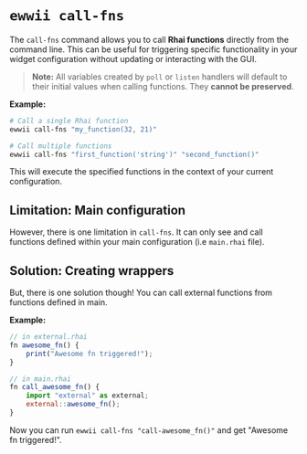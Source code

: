 # `ewwii call-fns`

The `call-fns` command allows you to call **Rhai functions** directly from the command line. This can be useful for triggering specific functionality in your widget configuration without updating or interacting with the GUI.

> **Note:** All variables created by `poll` or `listen` handlers will default to their initial values when calling functions. They **cannot be preserved**.

**Example:**

```bash
# Call a single Rhai function
ewwii call-fns "my_function(32, 21)"

# Call multiple functions
ewwii call-fns "first_function('string')" "second_function()"
```

This will execute the specified functions in the context of your current configuration.

## Limitation: Main configuration

However, there is one limitation in `call-fns`. It can only see and call functions defined within your main configuration (i.e `main.rhai` file).

## Solution: Creating wrappers

But, there is one solution though! You can call external functions from functions defined in main.

**Example:**

```js
// in external.rhai
fn awesome_fn() {
    print("Awesome fn triggered!");
}
```

```js
// in main.rhai
fn call_awesome_fn() {
    import "external" as external;
    external::awesome_fn();
}
```

Now you can run `ewwii call-fns "call-awesome_fn()"` and get "Awesome fn triggered!".
